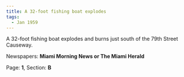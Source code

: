 ```yaml
---  
title: A 32-foot fishing boat explodes  
tags:  
  - Jan 1959  
---  
```

  
A 32-foot fishing boat explodes and burns just south of the 79th Street Causeway.  
  
Newspapers: **Miami Morning News or The Miami Herald**  
  
Page: **1**, Section: **B** 
